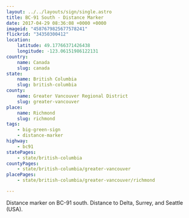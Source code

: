 ```yaml
---
layout: ../../layouts/sign/single.astro
title: BC-91 South - Distance Marker
date: 2017-04-29 08:36:08 +0000 +0000
imageid: "4587679825677578241"
flickrid: "34350300412"
location:
    latitude: 49.17766371426438
    longitude: -123.06151986122131
country:
    name: Canada
    slug: canada
state:
    name: British Columbia
    slug: british-columbia
county:
    name: Greater Vancouver Regional District
    slug: greater-vancouver
place:
    name: Richmond
    slug: richmond
tags:
    - big-green-sign
    - distance-marker
highway:
    - bc91
statePages:
    - state/british-columbia
countyPages:
    - state/british-columbia/greater-vancouver
placePages:
    - state/british-columbia/greater-vancouver/richmond

---
```

Distance marker on BC-91 south.  Distance to Delta, Surrey, and Seattle (USA).